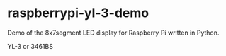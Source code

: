 # raspberrypi-yl-3-demo
Demo of the 8x7segment LED display for Raspberry Pi written in Python.

YL-3 or 3461BS
